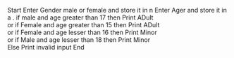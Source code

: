 Start
Enter Gender male or female and store it in n
Enter Ager and store it in a .
if male and age greater than 17 then Print ADult   
or if Female and age greater than 15 then Print ADult   
or if Female and age lesser than 16 then Print Minor   
or if Male and age lesser than 18 then Print Minor   
Else Print invalid input 
End
